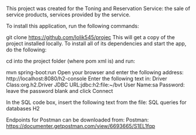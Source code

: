 This project was created for the Toning and Reservation Service: the sale of service products, services provided by the service.
 
To install this application, run the following commands:

git clone https://github.com/lolik545/projec
This will get a copy of the project installed locally. To install all of its dependencies and start the app, do the following:

cd into the project folder (where pom xml is) and run:

mvn spring-boot:run
Open your browser and enter the following address:
http://localhost:8080/h2-console
Enter the following text in:
    Driver Class:org.h2.Driver
    JDBC URL:jdbc:h2:file:~/bvt
    User Name:sa
    Password:
leave the password blank
and click Connect
    
In the SQL code box, insert the following text from the file:
SQL queries for databases H2

Endpoints for Postman can be downloaded from:
Postman: https://documenter.getpostman.com/view/6693665/S1EL1fqp

